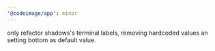 ```yaml
---
'@codeimage/app': minor
---
```


only refactor shadows's terminal labels, removing hardcoded values an setting bottom as default value.
